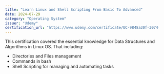 ```yaml
---
title: "Learn Linux and Shell Scripting From Basic To Advanced"
date: 2024-07-29
category: "Operating System"
issuer: "Udemy"
certification_url: "https://www.udemy.com/certificate/UC-9848a30f-3074-487b-b351-7a024861830a/"
---
```


This certification covered the essential knowledge for Data Structures and Algorithms in Linux OS. That including:
   - Directories and Files management
   - Commands in bash
   - Shell Scripting for managing and automating tasks
